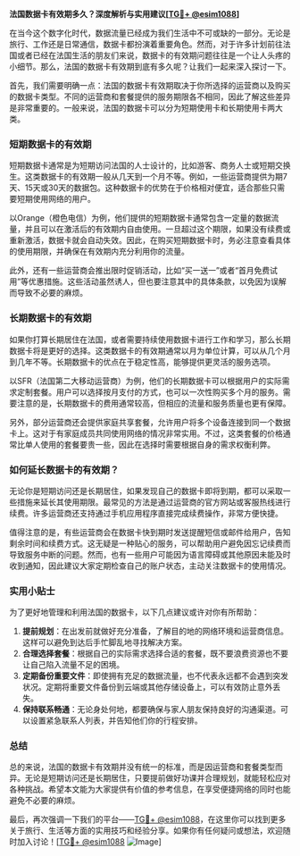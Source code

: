 **法国数据卡有效期多久？深度解析与实用建议[[TG💪+ @esim1088](https://t.me/s/esim1088)]**

在当今这个数字化时代，数据流量已经成为我们生活中不可或缺的一部分。无论是旅行、工作还是日常通信，数据卡都扮演着重要角色。然而，对于许多计划前往法国或者已经在法国生活的朋友们来说，数据卡的有效期问题往往是一个让人头疼的小细节。那么，法国的数据卡有效期到底有多久呢？让我们一起来深入探讨一下。

首先，我们需要明确一点：法国的数据卡有效期取决于你所选择的运营商以及购买的数据卡类型。不同的运营商和套餐提供的服务期限各不相同，因此了解这些差异是非常重要的。一般来说，法国的数据卡可以分为短期使用卡和长期使用卡两大类。

### 短期数据卡的有效期

短期数据卡通常是为短期访问法国的人士设计的，比如游客、商务人士或短期交换生。这类数据卡的有效期一般从几天到一个月不等。例如，一些运营商提供为期7天、15天或30天的数据包。这种数据卡的优势在于价格相对便宜，适合那些只需要短期使用网络的用户。

以Orange（橙色电信）为例，他们提供的短期数据卡通常包含一定量的数据流量，并且可以在激活后的有效期内自由使用。一旦超过这个期限，如果没有续费或重新激活，数据卡就会自动失效。因此，在购买短期数据卡时，务必注意查看具体的使用期限，并确保在有效期内充分利用你的流量。

此外，还有一些运营商会推出限时促销活动，比如“买一送一”或者“首月免费试用”等优惠措施。这些活动虽然诱人，但也要注意其中的具体条款，以免因为误解而导致不必要的麻烦。

### 长期数据卡的有效期

如果你打算长期居住在法国，或者需要持续使用数据卡进行工作和学习，那么长期数据卡将是更好的选择。这类数据卡的有效期通常以月为单位计算，可以从几个月到几年不等。长期数据卡的优点在于稳定性高，能够提供更灵活的服务选项。

以SFR（法国第二大移动运营商）为例，他们的长期数据卡可以根据用户的实际需求定制套餐。用户可以选择按月支付的方式，也可以一次性购买多个月的服务。需要注意的是，长期数据卡的费用通常较高，但相应的流量和服务质量也更有保障。

另外，部分运营商还会提供家庭共享套餐，允许用户将多个设备连接到同一个数据卡上。这对于有家庭成员共同使用网络的情况非常实用。不过，这类套餐的价格通常比单人使用的套餐要贵一些，因此在选择时需要根据自身的需求权衡利弊。

### 如何延长数据卡的有效期？

无论你是短期访问还是长期居住，如果发现自己的数据卡即将到期，都可以采取一些措施来延长其使用期限。最常见的方法是通过运营商的官方网站或客服热线进行续费。许多运营商还支持通过手机应用程序直接完成续费操作，非常方便快捷。

值得注意的是，有些运营商会在数据卡快到期时发送提醒短信或邮件给用户，告知剩余时间和续费方式。这无疑是一种贴心的服务，可以帮助用户避免因忘记续费而导致服务中断的问题。然而，也有一些用户可能因为语言障碍或其他原因未能及时收到通知，因此建议大家定期检查自己的账户状态，主动关注数据卡的使用情况。

### 实用小贴士

为了更好地管理和利用法国的数据卡，以下几点建议或许对你有所帮助：

1. **提前规划**：在出发前就做好充分准备，了解目的地的网络环境和运营商信息。这样可以避免到达后手忙脚乱地寻找解决方案。
2. **合理选择套餐**：根据自己的实际需求选择合适的套餐，既不要浪费资源也不要让自己陷入流量不足的困境。
3. **定期备份重要文件**：即使拥有充足的数据流量，也不代表永远都不会遇到突发状况。定期将重要文件备份到云端或其他存储设备上，可以有效防止意外丢失。
4. **保持联系畅通**：无论身处何地，都要确保与家人朋友保持良好的沟通渠道。可以设置紧急联系人列表，并告知他们你的行程安排。

### 总结

总的来说，法国的数据卡有效期并没有统一的标准，而是因运营商和套餐类型而异。无论是短期访问还是长期居住，只要提前做好功课并合理规划，就能轻松应对各种挑战。希望本文能为大家提供有价值的参考信息，在享受便捷网络的同时也能避免不必要的麻烦。

最后，再次强调一下我们的平台——[TG💪+ @esim1088](https://t.me/s/esim1088)，在这里你可以找到更多关于旅行、生活等方面的实用技巧和经验分享。如果你有任何疑问或想法，欢迎随时加入讨论！[[TG💪+ @esim1088](https://t.me/s/esim1088) ![Image](https://i.postimg.cc/4NQfJmqS/Snipaste-2025-05-13-00-14-12.png)]